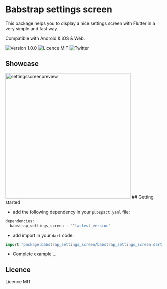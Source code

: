 # Babstrap settings screen
This package helps you to display a nice settings screen with Flutter in a very simple and fast way.

Compatible with Android & iOS & Web.  

![Version 1.0.0](https://img.shields.io/badge/pub-v0.0.1-orange) ![Licence MIT](https://img.shields.io/apm/l/vim-mode) ![Twitter](https://img.shields.io/twitter/url?style=social&url=https%3A%2F%2Ftwitter.com%2FBabacar51193320)



## Showcase
<img width="400" alt="settingsscreenpreview" src="https://user-images.githubusercontent.com/65053170/128450473-7a71ecd5-576b-4a93-b9b3-8bb95f6ac304.png">
## Getting started

* add the following dependency in your `pubspact.yaml` file:
``` dart
dependencies:
  babstrap_settings_screen : "^lastest_version"
```
* add import in your `dart` code:
```dart
import 'package:babstrap_settings_screen/babstrap_settings_screen.dart';
```
* Complete example
...

## Licence
Licence MIT